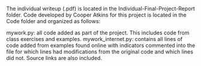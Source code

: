 The individual writeup (.pdf) is located in the Individual-Final-Project-Report folder. Code developed by Cooper Atkins for this project is located in the Code folder and organized as follows:

mywork.py: all code added as part of the project. This includes code from class exercises and examples.
mywork_internet.py: contains all lines of code added from examples found online with indicators commented into the file for which lines had modifications from the original code and which lines did not. Source links are also included.
